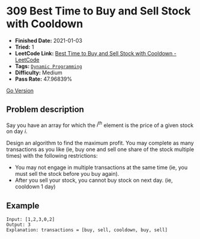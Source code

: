 # 309 Best Time to Buy and Sell Stock with Cooldown

- **Finished Date:** 2021-01-03
- **Tried:** 1
- **LeetCode Link:** [Best Time to Buy and Sell Stock with Cooldown - LeetCode](https://leetcode.com/problems/best-time-to-buy-and-sell-stock-with-cooldown/)
- **Tags:** [`Dynamic Programming`](https://leetcode.com/tag/dynamic-programming/)
- **Difficulty:** Medium
- **Pass Rate:** 47.96839%

[Go Version](../Go/309_Best_Time_to_Buy_and_Sell_Stock_with_Cooldown/main.go)

## Problem description

Say you have an array for which the *i<sup>th</sup>* element is the price of a given stock on day *i*.

Design an algorithm to find the maximum profit. You may complete as many transactions as you like (ie, buy one and sell one share of the stock multiple times) with the following restrictions:

- You may not engage in multiple transactions at the same time (ie, you must sell the stock before you buy again).
- After you sell your stock, you cannot buy stock on next day. (ie, cooldown 1 day)

## Example

```
Input: [1,2,3,0,2]
Output: 3
Explanation: transactions = [buy, sell, cooldown, buy, sell]
```
